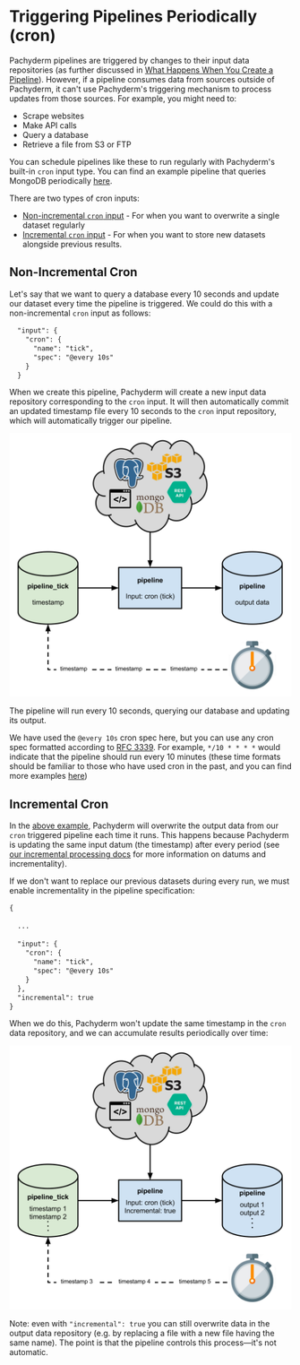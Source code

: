 # Triggering Pipelines Periodically (cron)

Pachyderm pipelines are triggered by changes to their input data repositories (as further discussed in [What Happens When You Create a Pipeline](../getting_started/beginner_tutorial.html#what-happens-when-you-create-a-pipeline)). However, if a pipeline consumes data from sources outside of Pachyderm, it can't use Pachyderm's triggering mechanism to process updates from those sources. For example, you might need to:

- Scrape websites
- Make API calls
- Query a database
- Retrieve a file from S3 or FTP

You can schedule pipelines like these to run regularly with Pachyderm's built-in `cron` input type. You can find an example pipeline that queries MongoDB periodically [here](https://github.com/pachyderm/pachyderm/tree/master/doc/examples/db).

There are two types of cron inputs:

- [Non-incremental `cron` input](#non-incremental-cron) - For when you want to overwrite a single dataset regularly
- [Incremental `cron` input](#incremental-cron) - For when you want to store new datasets alongside previous results.

## Non-Incremental Cron

Let's say that we want to query a database every 10 seconds and update our dataset every time the pipeline is triggered. We could do this with a non-incremental `cron` input as follows:

```
  "input": {
    "cron": {
      "name": "tick",
      "spec": "@every 10s"
    }
  }
```

When we create this pipeline, Pachyderm will create a new input data repository corresponding to the `cron` input. It will then automatically commit an updated timestamp file every 10 seconds to the `cron` input repository, which will automatically trigger our pipeline.

![alt tag](cron1.png)

The pipeline will run every 10 seconds, querying our database and updating its output.

We have used the `@every 10s` cron spec here, but you can use any cron spec formatted according to [RFC 3339](https://www.ietf.org/rfc/rfc3339.txt). For example, `*/10 * * * *` would indicate that the pipeline should run every 10 minutes (these time formats should be familiar to those who have used cron in the past, and you can find more examples [here](https://en.wikipedia.org/wiki/Cron))

## Incremental Cron

In the [above example](#non-incremental-cron), Pachyderm will overwrite the output data from our `cron` triggered pipeline each time it runs. This happens because Pachyderm is updating the same input datum (the timestamp) after every period (see [our incremental processing docs](../fundamentals/incrementality.html) for more information on datums and incrementality).

If we don't want to replace our previous datasets during every run, we must enable incrementality in the pipeline specification:

```
{

  ...

  "input": {
    "cron": {
      "name": "tick",
      "spec": "@every 10s"
    }
  },
  "incremental": true
}
```

When we do this, Pachyderm won't update the same timestamp in the `cron` data repository, and we can accumulate results periodically over time:

![alt tag](cron2.png)

Note: even with `"incremental": true` you can still overwrite data in the output data repository (e.g. by replacing a file with a new file having the same name). The point is that the pipeline controls this process—it's not automatic.
